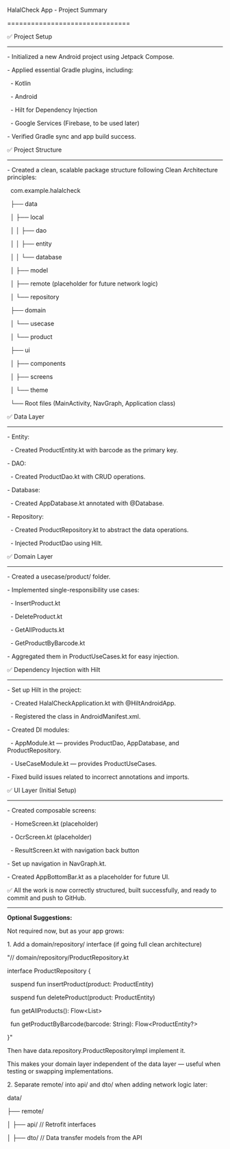 HalalCheck App - Project Summary

===============================



✅ Project Setup

----------------

\- Initialized a new Android project using Jetpack Compose.

\- Applied essential Gradle plugins, including:

&nbsp; - Kotlin

&nbsp; - Android

&nbsp; - Hilt for Dependency Injection

&nbsp; - Google Services (Firebase, to be used later)

\- Verified Gradle sync and app build success.



✅ Project Structure

--------------------

\- Created a clean, scalable package structure following Clean Architecture principles:

&nbsp; com.example.halalcheck

&nbsp; ├── data

&nbsp; │   ├── local

&nbsp; │   │   ├── dao

&nbsp; │   │   ├── entity

&nbsp; │   │   └── database

&nbsp; │   ├── model

&nbsp; │   ├── remote (placeholder for future network logic)

&nbsp; │   └── repository

&nbsp; ├── domain

&nbsp; │   └── usecase

&nbsp; │       └── product

&nbsp; ├── ui

&nbsp; │   ├── components

&nbsp; │   ├── screens

&nbsp; │   └── theme

&nbsp; └── Root files (MainActivity, NavGraph, Application class)



✅ Data Layer

-------------

\- Entity:

&nbsp; - Created ProductEntity.kt with barcode as the primary key.

\- DAO:

&nbsp; - Created ProductDao.kt with CRUD operations.

\- Database:

&nbsp; - Created AppDatabase.kt annotated with @Database.

\- Repository:

&nbsp; - Created ProductRepository.kt to abstract the data operations.

&nbsp; - Injected ProductDao using Hilt.



✅ Domain Layer

---------------

\- Created a usecase/product/ folder.

\- Implemented single-responsibility use cases:

&nbsp; - InsertProduct.kt

&nbsp; - DeleteProduct.kt

&nbsp; - GetAllProducts.kt

&nbsp; - GetProductByBarcode.kt

\- Aggregated them in ProductUseCases.kt for easy injection.



✅ Dependency Injection with Hilt

---------------------------------

\- Set up Hilt in the project:

&nbsp; - Created HalalCheckApplication.kt with @HiltAndroidApp.

&nbsp; - Registered the class in AndroidManifest.xml.

\- Created DI modules:

&nbsp; - AppModule.kt — provides ProductDao, AppDatabase, and ProductRepository.

&nbsp; - UseCaseModule.kt — provides ProductUseCases.

\- Fixed build issues related to incorrect annotations and imports.



✅ UI Layer (Initial Setup)

---------------------------

\- Created composable screens:

&nbsp; - HomeScreen.kt (placeholder)

&nbsp; - OcrScreen.kt (placeholder)

&nbsp; - ResultScreen.kt with navigation back button

\- Set up navigation in NavGraph.kt.

\- Created AppBottomBar.kt as a placeholder for future UI.



✅ All the work is now correctly structured, built successfully, and ready to commit and push to GitHub.



------------------------------------------



**Optional Suggestions:**



Not required now, but as your app grows:



1\. Add a domain/repository/ interface (if going full clean architecture)





"// domain/repository/ProductRepository.kt

interface ProductRepository {

&nbsp;   suspend fun insertProduct(product: ProductEntity)

&nbsp;   suspend fun deleteProduct(product: ProductEntity)

&nbsp;   fun getAllProducts(): Flow<List<ProductEntity>>

&nbsp;   fun getProductByBarcode(barcode: String): Flow<ProductEntity?>

}"





Then have data.repository.ProductRepositoryImpl implement it.



This makes your domain layer independent of the data layer — useful when testing or swapping implementations.



2\. Separate remote/ into api/ and dto/ when adding network logic later:



data/

├── remote/

│   ├── api/       // Retrofit interfaces

│   ├── dto/       // Data transfer models from the API



